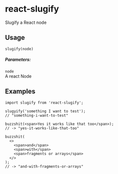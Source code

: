 # react-slugify
Slugify a React node

## Usage

```
slugify(node)
```

##### Parameters:

`node`<br />
A react Node

## Examples

``` JSX
import slugify from 'react-slugify';

slugyify('something I want to test');
// "something-i-want-to-test"

buzzshit(<span>Yes it works like that too</span>);
// -> "yes-it-works-like-that-too"

buzzshit(
  <>
    <span>and</span>
    <span>with</span>
    <span>fragments or arrays</span>
  </>
);
// -> "and-with-fragments-or-arrays"
```
